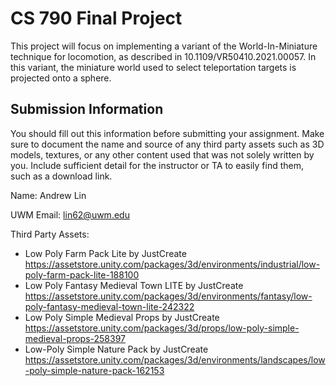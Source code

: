 # CS 790 Final Project

This project will focus on implementing a variant of the World-In-Miniature technique for locomotion, as described in 10.1109/VR50410.2021.00057. In this variant, the miniature world used to select teleportation targets is projected onto a sphere.

## Submission Information

You should fill out this information before submitting your assignment.  Make sure to document the name and source of any third party assets such as 3D models, textures, or any other content used that was not solely written by you.  Include sufficient detail for the instructor or TA to easily find them, such as a download link.

Name: Andrew Lin

UWM Email: lin62@uwm.edu

Third Party Assets:
- Low Poly Farm Pack Lite by JustCreate https://assetstore.unity.com/packages/3d/environments/industrial/low-poly-farm-pack-lite-188100
- Low Poly Fantasy Medieval Town LITE by JustCreate https://assetstore.unity.com/packages/3d/environments/fantasy/low-poly-fantasy-medieval-town-lite-242322
- Low Poly Simple Medieval Props by JustCreate https://assetstore.unity.com/packages/3d/props/low-poly-simple-medieval-props-258397
- Low-Poly Simple Nature Pack by JustCreate https://assetstore.unity.com/packages/3d/environments/landscapes/low-poly-simple-nature-pack-162153
